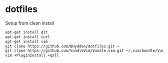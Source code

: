 # dotfiles

Setup from clean install 

```bash
apt-get install git
apt-get install curl
apt-get install vim
git clone https://github.com/BHydden/dotfiles.git ~
git clone https://github.com/VundleVim/Vundle.vim.git ~/.vim/bundle/Vundle.vim
vim +PluginInstall +qall
```
